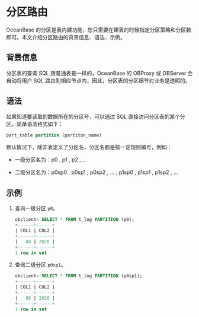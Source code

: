 分区路由 
=========================

OceanBase 的分区是表内建功能，您只需要在建表的时候指定分区策略和分区数即可。本文介绍分区路由的背景信息、语法、示例。

背景信息 
-------------------------

分区表的查询 SQL 跟普通表是一样的，OceanBase 的 OBProxy 或 OBServer 会自动将用户 SQL 路由到相应节点内，因此，分区表的分区细节对业务是透明的。

语法 
-----------------------

如果知道要读取的数据所在的分区号，可以通过 SQL 直接访问分区表的某个分区。简单语法格式如下：

```sql
part_table partition (partiton_name)
```



默认情况下，除非表定义了分区名，分区名都是按一定规则编号，例如：

* 一级分区名为：p0 , p1 , p2 , ...

  

* 二级分区名为：p0sp0 , p0sp1 , p0sp2 , ... ; p1sp0 , p1sp1 , p1sp2 , ...

  




示例 
-----------------------

1. 查询一级分区 `p0`。

   ```sql
   obclient> SELECT * FROM t_log PARTITION (p0);
   +------+------+
   | COL1 | COL2 |
   +------+------+
   |   88 | 2020 |
   +------+------+
   1 row in set
   ```

   

2. 查询二级分区 `p0sp1`。

   ```sql
   obclient> SELECT * FROM t_log PARTITION (p0sp1);
   +------+------+
   | COL1 | COL2 |
   +------+------+
   |   88 | 2020 |
   +------+------+
   1 row in set
   ```

   



